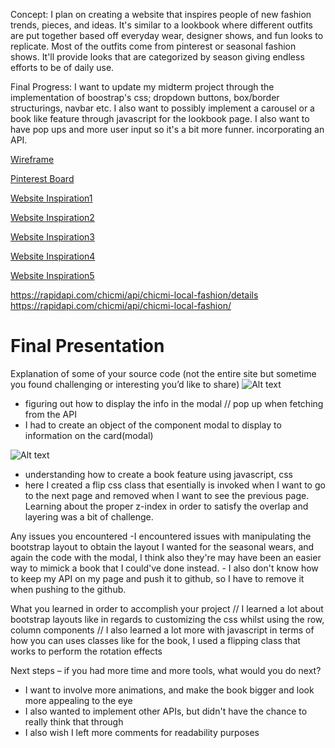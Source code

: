 Concept: I plan on creating a website that inspires people of new fashion trends, pieces, and ideas. It's similar to a lookbook where different outfits are put together based off everyday wear, designer shows, and fun looks to replicate. Most of the outfits come from pinterest or seasonal fashion shows. It'll provide looks that are categorized by season giving endless efforts to be of daily use. 

Final Progress: I want to update my midterm project through the implementation of boostrap's css; dropdown buttons, box/border structurings, navbar etc. I also want to possibly implement a carousel or a book like feature through javascript for the lookbook page. I also want to have pop ups and more user input so it's a bit more funner. incorporating an API. 

[Wireframe](https://www.figma.com/embed?embed_host=share&url=https%3A%2F%2Fwww.figma.com%2Ffile%2FVQfCfbSkj5cdvEnG56vJ5k%2FMidterm-Website%3Ftype%3Ddesign%26node-id%3D1669%253A162202%26mode%3Ddesign%26t%3DrTbG1maRLHZtgaef-1)


[Pinterest Board](https://www.pinterest.com/ayyaaxx/webfashionvisionboard/)

[Website Inspiration1](https://thommorison.com/)

[Website Inspiration2](https://www.incu.com/)

[Website Inspiration3](https://www.us.rains.com/)

[Website Inspiration4](https://www.loewe.com/usa/en/stories-collection/ss24-women-runway.html)

[Website Inspiration5](https://www.vogue.fr/fashion/galerie/fashion-trends-fall-winter-2022-2023)


https://rapidapi.com/chicmi/api/chicmi-local-fashion/details
https://rapidapi.com/chicmi/api/chicmi-local-fashion/


# Final Presentation 

Explanation of some of your source code (not the entire site but sometime you found challenging or interesting you’d like to share)
![Alt text](<Screenshot 2023-12-13 at 3.07.33 AM.png>)
- figuring out how to display the info in the modal // pop up when fetching from the API 
- I had to create an object of the component modal to display to information on the card(modal) 


![Alt text](<Screenshot 2023-12-22 at 7.29.30 PM.png>)
- understanding how to create a book feature using javascript, css 
- here I created a flip css class that esentially is invoked when I want to go to the next page and removed when I want to see the previous page. Learning about the proper z-index in order to satisfy the overlap and layering was a bit of challenge. 

Any issues you encountered
-I encountered issues with manipulating the bootstrap layout to obtain the layout I wanted for the seasonal wears, and again the code with the modal, I think also they're may have been an easier way to mimick a book that I could've done instead. - I also don't know how to keep my API on my page and push it to github, so I have to remove it when pushing to the github. 


What you learned in order to accomplish your project
// I learned a lot about bootstrap layouts like in regards to customizing the css whilst using the row, column components 
// I also learned a lot more with javascript in terms of how you can uses classes like for the book, I used a flipping class that works to perform the rotation effects 
 
Next steps – if you had more time and more tools, what would you do next?
- I want to involve more animations, and make the book bigger and look more appealing to the eye
- I also wanted to implement other APIs, but didn't have the chance to really think that through 
- I also wish I left more comments for readability purposes 
